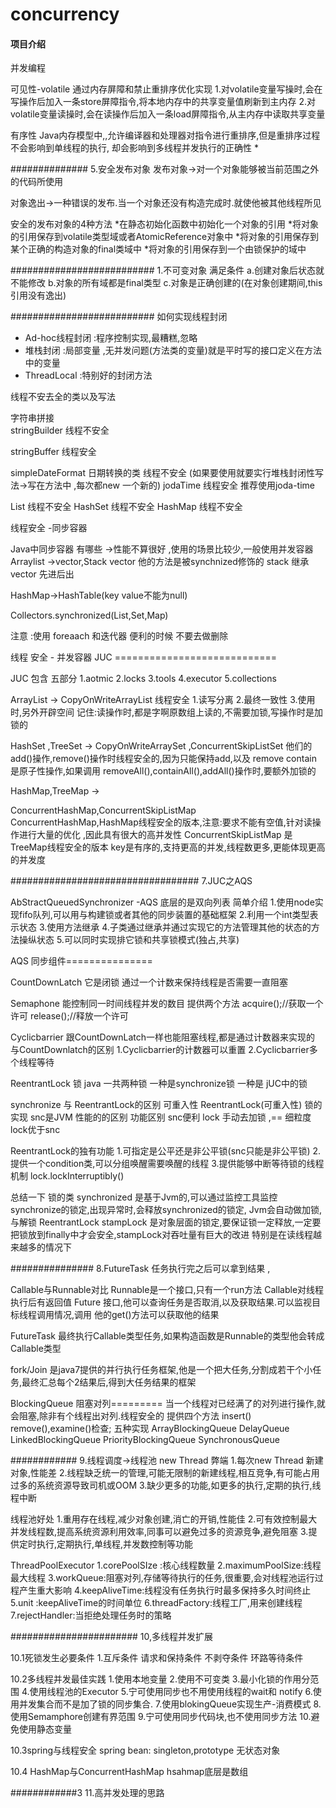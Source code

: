 # concurrency

#### 项目介绍
并发编程

可见性-volatile
通过内存屏障和禁止重排序优化实现
1.对volatile变量写操时,会在写操作后加入一条store屏障指令,将本地内存中的共享变量值刷新到主内存
2.对volatile变量读操时,会在读操作后加入一条load屏障指令,从主内存中读取共享变量


有序性
Java内存模型中,,允许编译器和处理器对指令进行重排序,但是重排序过程不会影响到单线程的执行,
却会影响到多线程并发执行的正确性
*

##############
5.安全发布对象
发布对象->对一个对象能够被当前范围之外的代码所使用

对象逸出->一种错误的发布.当一个对象还没有构造完成时.就使他被其他线程所见

安全的发布对象的4种方法
*在静态初始化函数中初始化一个对象的引用
*将对象的引用保存到volatile类型域或者AtomicReference对象中
*将对象的引用保存到某个正确的构造对象的final类域中
*将对象的引用保存到一个由锁保护的域中


##########################
1.不可变对象
   满足条件
   a.创建对象后状态就不能修改
   b.对象的所有域都是final类型
   c.对象是正确创建的(在对象创建期间,this引用没有逸出)


##########################
如何实现线程封闭
* Ad-hoc线程封闭 :程序控制实现,最糟糕,忽略
* 堆栈封闭 :局部变量 ,无并发问题(方法类的变量)就是平时写的接口定义在方法中的变量
* ThreadLocal :特别好的封闭方法   

线程不安去全的类以及写法

字符串拼接  
stringBuilder   线程不安全
 
 stringBuffer  线程安全  
 
 
 simpleDateFormat   日期转换的类    线程不安全   (如果要使用就要实行堆栈封闭性写法->写在方法中 ,每次都new 一个新的)
 jodaTime  线程安全 推荐使用joda-time

List 线程不安全
HashSet  线程不安全
HashMap 线程不安全

线程安全 -同步容器

Java中同步容器 有哪些   ->性能不算很好 ,使用的场景比较少,一般使用并发容器
Arraylist ->vector,Stack
vector 他的方法是被synchnized修饰的 
stack 继承vector  先进后出

HashMap->HashTable(key value不能为null)

Collectors.synchronized(List,Set,Map)

注意 :使用 foreaach 和迭代器 便利的时候 不要去做删除


线程 安全 - 并发容器 JUC    ============================

JUC  包含 五部分
1.aotmic
2.locks
3.tools
4.executor
5.collections



ArrayList -> 
CopyOnWriteArrayList   线程安全
1.读写分离
2.最终一致性
3.使用时,另外开辟空间
记住:读操作时,都是字啊原数组上读的,不需要加锁,写操作时是加锁的

HashSet ,TreeSet -> 
CopyOnWriteArraySet ,ConcurrentSkipListSet 
他们的add()操作,remove()操作时线程安全的,因为只能保持add,以及 remove contain 是原子性操作,如果调用 removeAll(),containAll(),addAll()操作时,要额外加锁的

HashMap,TreeMap ->

ConcurrentHashMap,ConcurrentSkipListMap
ConcurrentHashMap,HashMap线程安全的版本,注意:要求不能有空值,针对读操作进行大量的优化 ,因此具有很大的高并发性
ConcurrentSkipListMap 是TreeMap线程安全的版本  key是有序的,支持更高的并发,线程数更多,更能体现更高的并发度


##################################
7.JUC之AQS

AbStractQueuedSynchronizer  -AQS
底层的是双向列表
简单介绍
1.使用node实现fifo队列,可以用与构建锁或者其他的同步装置的基础框架
2.利用一个int类型表示状态
3.使用方法继承
4.子类通过继承并通过实现它的方法管理其他的状态的方法操纵状态
5.可以同时实现排它锁和共享锁模式(独占,共享)

AQS 同步组件===============

CountDownLatch 它是闭锁
通过一个计数来保持线程是否需要一直阻塞

Semaphone 
能控制同一时间线程并发的数目
提供两个方法 
acquire();//获取一个许可
release();//释放一个许可



Cyclicbarrier 跟CountDownLatch一样也能阻塞线程,都是通过计数器来实现的
与CountDownlatch的区别
1.Cyclicbarrier的计数器可以重置
2.Cyclicbarrier多个线程等待


ReentrantLock 锁
java 一共两种锁  一种是synchronize锁 一种是 jUC中的锁

synchronize 与 ReentrantLock的区别
可重入性 ReentrantLock(可重入性)
锁的实现 snc是JVM
性能的的区别
功能区别   snc便利    lock 手动去加锁    ,== 细粒度 lock优于snc   

ReentrantLock的独有功能
1.可指定是公平还是非公平锁(snc只能是非公平锁)
2.提供一个condition类,可以分组唤醒需要唤醒的线程
3.提供能够中断等待锁的线程机制 lock.lockInterruptibly()

总结一下 锁的类
synchronized 是基于Jvm的,可以通过监控工具监控synchronize的锁定,出现异常时,会释放synchronized的锁定,
Jvm会自动做加锁,与解锁
ReentrantLock stampLock 是对象层面的锁定,要保证锁一定释放,一定要把锁放到finally中才会安全,stampLock对吞吐量有巨大的改进
特别是在读线程越来越多的情况下

###############
8.FutureTask
任务执行完之后可以拿到结果 ,

Callable与Runnable对比
Runnable是一个接口,只有一个run方法
Callable对线程执行后有返回值
Future 接口,他可以查询任务是否取消,以及获取结果.可以监视目标线程调用情况,调用 他的get()方法可以获取他的结果

FutureTask 最终执行Callable类型任务,如果构造函数是Runnable的类型他会转成Callable类型

fork/Join 
是java7提供的并行执行任务框架,他是一个把大任务,分割成若干个小任务,最终汇总每个2结果后,得到大任务结果的框架


BlockingQueue 阻塞对列=========
当一个线程对已经满了的对列进行操作,就会阻塞,除非有个线程出对列.线程安全的
提供四个方法 insert() remove(),examine()检查;
五种实现
ArrayBlockingQueue
DelayQueue
LinkedBlockingQueue
PriorityBlockingQueue
SynchronousQueue


############
9.线程调度->线程池
new Thread 弊端
1.每次new Thread 新建对象,性能差
2.线程缺乏统一的管理,可能无限制的新建线程,相互竞争,有可能占用过多的系统资源导致司机或OOM
3.缺少更多的功能,如更多的执行,定期的执行,线程中断

线程池好处
1.重用存在线程,减少对象创建,消亡的开销,性能佳
2.可有效控制最大并发线程数,提高系统资源利用效率,同事可以避免过多的资源竞争,避免阻塞
3.提供定时执行,定期执行,单线程,并发数控制等功能

ThreadPoolExecutor
1.corePoolSIze :核心线程数量
2.maximumPoolSize:线程最大线程
3.workQueue:阻塞对列,存储等待执行的任务,很重要,会对线程池运行过程产生重大影响
4.keepAliveTime:线程没有任务执行时最多保持多久时间终止
5.unit :keepAliveTime的时间单位
6.threadFactory:线程工厂,用来创建线程
7.rejectHandler:当拒绝处理任务时的策略

#######################
10,多线程并发扩展

10.1死锁发生必要条件
1.互斥条件
请求和保持条件
不剥夺条件
环路等待条件

10.2多线程并发最佳实践
1.使用本地变量
2.使用不可变类
3.最小化锁的作用分范围
4.使用线程池的Executor
5.宁可使用同步也不用使用线程的wait和 notify
6.使用并发集合而不是加了锁的同步集合.
7.使用blokingQueue实现生产-消费模式
8.使用Semamphore创建有界范围
9.宁可使用同步代码块,也不使用同步方法
10.避免使用静态变量

10.3spring与线程安全
spring bean: singleton,prototype
无状态对象
 
 10.4 HashMap与ConcurrentHashMap
hsahmap底层是数组

############3
11.高并发处理的思路




